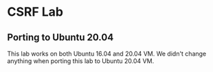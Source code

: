 # CSRF Lab


## Porting to Ubuntu 20.04

This lab works on both Ubuntu 16.04 and 20.04 VM.
We didn't change anything when porting this 
lab to Ubuntu 20.04 VM. 

